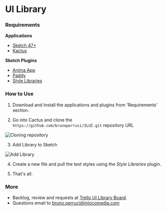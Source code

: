 # UI Library

### Requirements
**Applications**
- [Sketch 47+](https://www.sketchapp.com/)
- [Kactus](https://kactus.io/)

**Sketch Plugins**
- [Anima App](https://www.animaapp.com/)
- [Paddy](https://github.com/DWilliames/paddy-sketch-plugin)
- [Style Libraries](https://github.com/sigtm/sketch-style-libraries)

### How to Use
1. Download and Install the applications and plugins from 'Requirements' section.

2. Go into Cactus and clone the `https://github.com/brunoperruci/ILUI.git` repository URL

![Cloning repository](https://i.imgur.com/JRJkFDx.gif)

3. Add Library to Sketch

![Add Library](https://i.imgur.com/UdW1mEd.gif)

4. Create a new file and pull the text styles using the *Style Libraries* plugin.

5. That's all.

### More
 - Backlog, review and requests at [Trello UI Library Board](https://trello.com/b/DoyipOAv/in-loco-ui).
 - Questions email to bruno.perruci@inlocomedia.com
